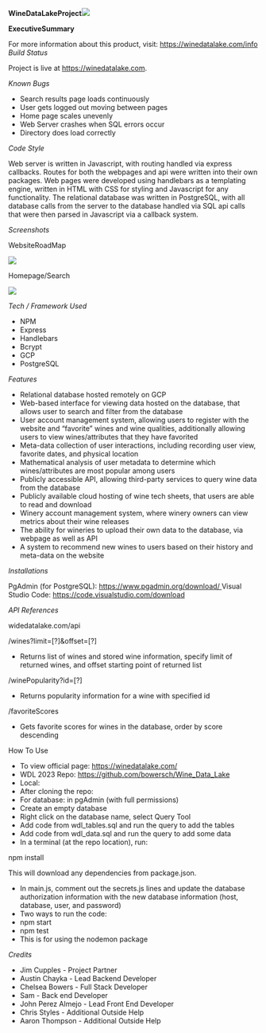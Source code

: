 ﻿**WineDataLakeProject![](Aspose.Words.dab718b1-ecec-4a35-8148-95e78d25863b.001.png)**

**ExecutiveSummary**

For more information about this product, visit: [https://winedatalake.com/info ](https://winedatalake.com/info)*Build Status*

Project is live at <https://winedatalake.com>.

*Known Bugs*

- Search results page loads continuously
- User gets logged out moving between pages
- Home page scales unevenly
- Web Server crashes when SQL errors occur
- Directory does load correctly

*Code Style*

Web server is written in Javascript, with routing handled via express callbacks. Routes for both the webpages and api were written into their own packages. Web pages were developed using handlebars as a templating engine, written in HTML with CSS for styling and Javascript for any functionality. The relational database was written in PostgreSQL, with all database calls from the server to the database handled via SQL api calls that were then parsed in Javascript via a callback system.

*Screenshots*

WebsiteRoadMap

![](Aspose.Words.dab718b1-ecec-4a35-8148-95e78d25863b.002.jpeg)

Homepage/Search

![](Aspose.Words.dab718b1-ecec-4a35-8148-95e78d25863b.003.jpeg)

*Tech / Framework Used*

- NPM
- Express
- Handlebars
- Bcrypt
- GCP
- PostgreSQL

*Features*

- Relational database hosted remotely on GCP
- Web-based interface for viewing data hosted on the database, that allows user to search and filter from the database
- User account management system, allowing users to register with the website and “favorite” wines and wine qualities, additionally allowing users to view wines/attributes that they have favorited
- Meta-data collection of user interactions, including recording user view, favorite dates, and physical location
- Mathematical analysis of user metadata to determine which wines/attributes are most popular among users
- Publicly accessible API, allowing third-party services to query wine data from the database
- Publicly available cloud hosting of wine tech sheets, that users are able to read and download
- Winery account management system, where winery owners can view metrics about their wine releases
- The ability for wineries to upload their own data to the database, via webpage as well as API
- A system to recommend new wines to users based on their history and meta-data on the website

*Installations*

PgAdmin (for PostgreSQL): [https://www.pgadmin.org/download/ ](https://www.pgadmin.org/download/)Visual Studio Code: <https://code.visualstudio.com/download>

*API References*

widedatalake.com/api

/wines?limit=[?]&offset=[?]

- Returns list of wines and stored wine information, specify limit of returned wines, and offset starting point of returned list

/winePopularity?id=[?]

- Returns popularity information for a wine with specified id

/favoriteScores

- Gets favorite scores for wines in the database, order by score descending

How To Use

- To view official page: <https://winedatalake.com/>
- WDL 2023 Repo: <https://github.com/bowersch/Wine_Data_Lake>
- Local:
- After cloning the repo:
- For database: in pgAdmin (with full permissions)
- Create an empty database
- Right click on the database name, select Query Tool
- Add code from wdl\_tables.sql and run the query to add the tables
- Add code from wdl\_data.sql and run the query to add some data
- In a terminal (at the repo location), run:

npm install

This will download any dependencies from package.json.

- In main.js, comment out the secrets.js lines and update the database authorization information with the new database information (host, database, user, and password)
- Two ways to run the code:
- npm start
- npm test
- This is for using the nodemon package

*Credits*

- Jim Cupples - Project Partner
- Austin Chayka - Lead Backend Developer
- Chelsea Bowers - Full Stack Developer
- Sam - Back end Developer
- John Perez Almejo - Lead Front End Developer
- Chris Styles - Additional Outside Help
- Aaron Thompson - Additional Outside Help
